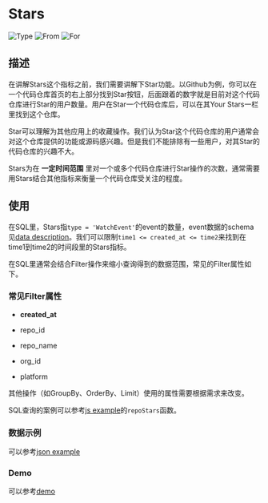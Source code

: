 # Stars

![Type](https://img.shields.io/badge/类型-指标-blue) ![From](https://img.shields.io/badge/来自-X--lab-blue) ![For](https://img.shields.io/badge/用于-项目/开发者-blue)

## 描述

在讲解Stars这个指标之前，我们需要讲解下Star功能。以Github为例，你可以在一个代码仓库首页的右上部分找到Star按钮，后面跟着的数字就是目前对这个代码仓库进行Star的用户数量。用户在Star一个代码仓库后，可以在其Your Stars一栏里找到这个仓库。

Star可以理解为其他应用上的收藏操作。我们认为Star这个代码仓库的用户通常会对这个仓库提供的功能或源码感兴趣。但是我们不能排除有一些用户，对其Star的代码仓库的兴趣不大。

Stars为在 **一定时间范围** 里对一个或多个代码仓库进行Star操作的次数，通常需要用Stars结合其他指标来衡量一个代码仓库受关注的程度。

## 使用

在SQL里，Stars指`type = 'WatchEvent'`的event的数量，event数据的schema见[data description](https://github.com/X-lab2017/open-digger/blob/master/docs/assets/data_description.csv)。我们可以限制`time1 <= created_at <= time2`来找到在time1到time2的时间段里的Stars指标。

在SQL里通常会结合Filter操作来缩小查询得到的数据范围，常见的Filter属性如下。

### 常见Filter属性

 - **created_at**

 - repo_id

 - repo_name

 - org_id

 - platform

其他操作（如GroupBy、OrderBy、Limit）使用的属性需要根据需求来改变。

SQL查询的案例可以参考[js example](https://github.com/X-lab2017/open-digger/blob/master/src/metrics/metrics.ts)的`repoStars`函数。

### 数据示例

可以参考[json example](https://oss.x-lab.info/open_digger/github/X-lab2017/open-digger/stars.json)

### Demo

可以参考[demo](https://codepen.io/frank-zsy/pen/MWBdpNg?type=stars)